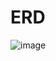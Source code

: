 # ERD


![image](https://github.com/ggplay149/BookingConcert-With-Q/assets/142002833/ebad0130-a03a-4002-a545-730ddebd54e6)

